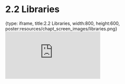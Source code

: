 # 2.2 Libraries
 
{type: iframe, title:2.2 Libraries, width:800, height:600, poster:resources/chapt_screen_images/libraries.png}
![](http://science.c-moor.org/CURE-MicrobialMysteries/libraries.html)
 

 

